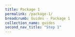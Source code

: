 ```yaml
---
title: Package 1
permalink: /package-1/
breadcrumb: Guides - Package 1
collection_name: guides
second_nav_title: "Step 1"
---
```

